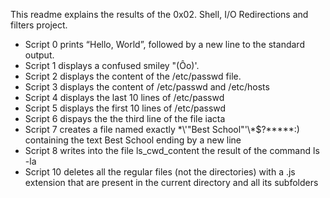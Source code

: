 This readme explains the results of the 0x02. Shell, I/O Redirections and filters project.
- Script 0 prints “Hello, World”, followed by a new line to the standard output.
- Script 1 displays a confused smiley "(Ôo)'.
- Script 2 displays the content of the /etc/passwd file.
- Script 3 displays the content of /etc/passwd and /etc/hosts
- Script 4 displays the last 10 lines of /etc/passwd
- Script 5 displays the first 10 lines of /etc/passwd
- Script 6 dispays the the third line of the file iacta
- Script 7 creates a file named exactly \*\\'"Best School"\'\\*$\?\*\*\*\*\*:) containing the text Best School ending by a new line
- Script 8 writes into the file ls_cwd_content the result of the command ls -la
- Script 10 deletes all the regular files (not the directories) with a .js extension that are present in the current directory and all its subfolders 
